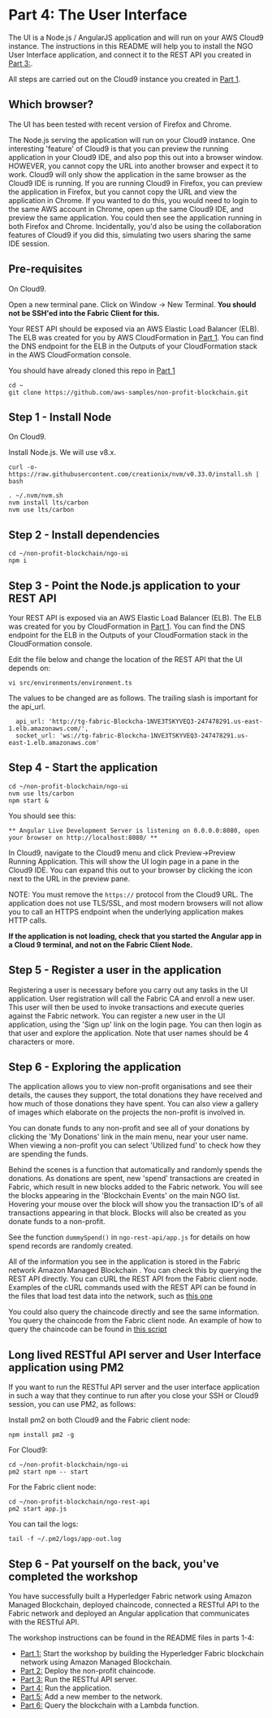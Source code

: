 # Part 4: The User Interface

The UI is a Node.js / AngularJS application and will run on your AWS Cloud9 instance.
The instructions in this README will help you to install the NGO User Interface application,
and connect it to the REST API you created in [Part 3:](../ngo-rest-api/README.md).

All steps are carried out on the Cloud9 instance you created in [Part 1](../ngo-fabric/README.md).

## Which browser?

The UI has been tested with recent version of Firefox and Chrome. 

The Node.js serving the application will run on your Cloud9 instance. One interesting 'feature'
of Cloud9 is that you can preview the running application in your Cloud9 IDE, and also 
pop this out into a browser window. HOWEVER, you cannot copy the URL into another browser
and expect it to work. Cloud9 will only show the application in the same browser as the
Cloud9 IDE is running. If you are running Cloud9 in Firefox, you can preview the application
in Firefox, but you cannot copy the URL and view the application in Chrome. If you wanted to
do this, you would need to login to the same AWS account in Chrome, open up the same Cloud9 IDE, 
and preview the same application. You could then see the application running in both Firefox
and Chrome. Incidentally, you'd also be using the collaboration features of Cloud9 if you did this,
simulating two users sharing the same IDE session.

## Pre-requisites
On Cloud9.

Open a new terminal pane.  Click on Window -> New Terminal.  **You should not be SSH'ed into the Fabric Client for this.**

Your REST API should be exposed via an AWS Elastic Load Balancer (ELB). The ELB was created for you
by AWS CloudFormation in [Part 1](../ngo-fabric/README.md). You can find the DNS endpoint for the ELB in
the Outputs of your CloudFormation stack in the AWS CloudFormation console.

You should have already cloned this repo in [Part 1](../ngo-fabric/README.md)

```
cd ~
git clone https://github.com/aws-samples/non-profit-blockchain.git
```

## Step 1 - Install Node
On Cloud9.

Install Node.js. We will use v8.x.

```
curl -o- https://raw.githubusercontent.com/creationix/nvm/v0.33.0/install.sh | bash
```

```
. ~/.nvm/nvm.sh
nvm install lts/carbon
nvm use lts/carbon
```

## Step 2 - Install dependencies

```
cd ~/non-profit-blockchain/ngo-ui
npm i
```

## Step 3 - Point the Node.js application to your REST API

Your REST API is exposed via an AWS Elastic Load Balancer (ELB). The ELB was created for you
by CloudFormation in [Part 1](../ngo-fabric/README.md). You can find the DNS endpoint for the ELB in
the Outputs of your CloudFormation stack in the CloudFormation console.

Edit the file below and change the location of the REST API that the UI depends on:

```
vi src/environments/environment.ts 
```

The values to be changed are as follows. The trailing slash is important for the api_url.

```
  api_url: 'http://tg-fabric-Blockcha-1NVE3TSKYVEQ3-247478291.us-east-1.elb.amazonaws.com/',
  socket_url: 'ws://tg-fabric-Blockcha-1NVE3TSKYVEQ3-247478291.us-east-1.elb.amazonaws.com'
```

## Step 4 - Start the application

```
cd ~/non-profit-blockchain/ngo-ui
nvm use lts/carbon
npm start &
```

You should see this:

```
** Angular Live Development Server is listening on 0.0.0.0:8080, open your browser on http://localhost:8080/ **
```

In Cloud9, navigate to the Cloud9 menu and click Preview->Preview Running Application. This will show
the UI login page in a pane in the Cloud9 IDE. You can expand this out to your browser by clicking the 
icon next to the URL in the preview pane.

NOTE: You must remove the `https://` protocol from the Cloud9 URL. The application does not use TLS/SSL,
and most modern browsers will not allow you to call an HTTPS endpoint when the underlying application
makes HTTP calls.

**If the application is not loading, check that you started the Angular app in a Cloud 9 terminal, and not on the Fabric Client Node.**

## Step 5 - Register a user in the application
Registering a user is necessary before you carry out any tasks in the UI application. User registration
will call the Fabric CA and enroll a new user. This user will then be used to invoke transactions and
execute queries against the Fabric network. You can register a new user in the UI application, using the 
'Sign up' link on the login page. You can then login as that user and explore the application. Note that
user names should be 4 characters or more.

## Step 6 - Exploring the application

The application allows you to view non-profit organisations and see their details, the causes they support,
the total donations they have received and how much of those donations they have spent. You can also view
a gallery of images which elaborate on the projects the non-profit is involved in.

You can donate funds to any non-profit and see all of your donations by clicking the 'My Donations' link
in the main menu, near your user name. When viewing a non-profit you can select 'Utilized fund' to check
how they are spending the funds.

Behind the scenes is a function that automatically and randomly spends the donations. As donations are spent,
new 'spend' transactions are created in Fabric, which result in new blocks added to the Fabric network. You
will see the blocks appearing in the 'Blockchain Events' on the main NGO list. Hovering your mouse over the
block will show you the transaction ID's of all transactions appearing in that block. Blocks will also be created
as you donate funds to a non-profit.

See the function `dummySpend()` in `ngo-rest-api/app.js` for details on how spend records are randomly created.

All of the information you see in the application is stored in the Fabric network Amazon Managed Blockchain . 
You can check this by querying the REST API directly. You can cURL the REST API from the Fabric client 
node. Examples of the cURL commands used with the REST API can be found in the files that load test data 
into the network, such as [this one](../ngo-rest-api/ngo-load-workshop.sh)

You could also query the chaincode directly and see the same information. You query the chaincode from 
the Fabric client node. An example of how to query the chaincode can be found in [this script](../ngo-chaincode/test-chaincode-aws.sh)

## Long lived RESTful API server and User Interface application using PM2
If you want to run the RESTful API server and the user interface application in such a way that they continue
to run after you close your SSH or Cloud9 session, you can use PM2, as follows:

Install pm2 on both Cloud9 and the Fabric client node:

```
npm install pm2 -g
```

For Cloud9:

```
cd ~/non-profit-blockchain/ngo-ui
pm2 start npm -- start
```

For the Fabric client node:

```
cd ~/non-profit-blockchain/ngo-rest-api
pm2 start app.js
```

You can tail the logs:

```
tail -f ~/.pm2/logs/app-out.log     
```

## Step 6 - Pat yourself on the back, you've completed the workshop
You have successfully built a Hyperledger Fabric network using Amazon Managed Blockchain, deployed
chaincode, connected a RESTful API to the Fabric network and deployed an Angular application that
communicates with the RESTful API.

The workshop instructions can be found in the README files in parts 1-4:

* [Part 1:](../ngo-fabric/README.md) Start the workshop by building the Hyperledger Fabric blockchain network using Amazon Managed Blockchain.
* [Part 2:](../ngo-chaincode/README.md) Deploy the non-profit chaincode. 
* [Part 3:](../ngo-rest-api/README.md) Run the RESTful API server. 
* [Part 4:](../ngo-ui/README.md) Run the application. 
* [Part 5:](../new-member/README.md) Add a new member to the network. 
* [Part 6:](../ngo-lambda/README.md) Query the blockchain with a Lambda function. 